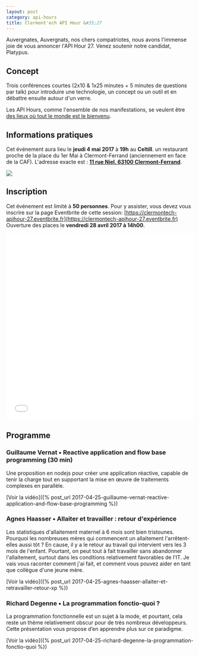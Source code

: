 ```yaml
---
layout: post
category: api-hours
title: Clermont'ech API Hour &#35;27
---
```


Auvergnates, Auvergnats, nos chers compatriotes, nous avons l'immense joie de vous
annoncer l'API Hour 27. Venez soutenir notre candidat, Platypus.

## Concept

Trois conférences courtes (2x10 & 1x25 minutes + 5 minutes de questions par talk)
pour introduire une technologie, un concept ou un outil et en débattre ensuite
autour d'un verre.

Les API Hours, comme l'ensemble de nos manifestations, se veulent être [des
lieux où tout le monde est le bienvenu](/code-of-conduct.html).


## Informations pratiques

Cet événement aura lieu le **jeudi 4 mai 2017** à **19h** au **Celtill**.  un
restaurant proche de la place du 1er Mai à Clermont-Ferrand (anciennement en face de la
CAF). L'adresse exacte est : [**11 rue Niel, 63100 Clermont-Ferrand**](https://maps.google.fr/maps?ie=UTF8&cid=3358887464373546188&q=Celtill).

[![](http://maps.googleapis.com/maps/api/staticmap?center=Celtill&size=600x400&sensor=false&markers=color:red%7C45.78431,3.10160)](https://maps.google.fr/maps?ie=UTF8&cid=3358887464373546188&q=Celtill)

## Inscription

Cet événement est limité à **50 personnes**.  Pour y assister, vous devez vous
inscrire sur la page Eventbrite de cette session: [https://clermontech-apihour-27.eventbrite.fr](https://clermontech-apihour-27.eventbrite.fr)
Ouverture des places le **vendredi 28 avril 2017 à 14h00**.

<iframe src="//eventbrite.fr/tickets-external?eid=34051492932&ref=etckt" frameborder="0" height="500" width="100%" vspace="0" hspace="0" marginheight="5" marginwidth="5" scrolling="auto" allowtransparency="true"></iframe>


## Programme

### Guillaume Vernat • Reactive application and flow base programming (30 min)

Une proposition en nodejs pour créer une application réactive, capable de tenir la
charge tout en supportant la mise en œuvre de traitements complexes en parallèle.

[Voir la vidéo]({% post_url 2017-04-25-guillaume-vernat-reactive-application-and-flow-base-programming %})

### Agnes Haasser • Allaiter et travailler : retour d'expérience

Les statistiques d'allaitement maternel à 6 mois sont bien tristounes. Pourquoi les
nombreuses mères qui commencent un allaitement l'arrêtent-elles aussi tôt ? En cause,
il y a le retour au travail qui intervient vers les 3 mois de l'enfant. Pourtant, on
peut tout à fait travailler sans abandonner l'allaitement, surtout dans les conditions
relativement favorables de l'IT. Je vais vous raconter comment j'ai fait, et comment
vous pouvez aider en tant que collègue d'une jeune mère.

[Voir la vidéo]({% post_url 2017-04-25-agnes-haasser-allaiter-et-retravailler-retour-xp %})

### Richard Degenne • La programmation fonctio-quoi ?

La programmation fonctionnelle est un sujet à la mode, et pourtant, cela reste un thème
relativement obscur pour de très nombreux développeurs. Cette présentation vous propose
d’en apprendre plus sur ce paradigme.

[Voir la vidéo]({% post_url 2017-04-25-richard-degenne-la-programmation-fonctio-quoi %})

